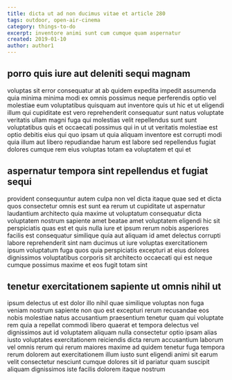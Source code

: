 ```yaml
---
title: dicta ut ad non ducimus vitae et article 280
tags: outdoor, open-air-cinema
category: things-to-do
excerpt: inventore animi sunt cum cumque quam aspernatur
created: 2019-01-10
author: author1
---
```


## porro quis iure aut deleniti sequi magnam

voluptas sit error consequatur at ab quidem expedita impedit assumenda quia minima minima modi ex omnis possimus neque perferendis optio vel molestiae eum voluptatibus quisquam aut inventore quis ut hic et ut eligendi illum qui cupiditate est vero reprehenderit consequatur sunt natus voluptate veritatis ullam magni fuga qui molestias velit repellendus sunt sunt voluptatibus quis et occaecati possimus qui in ut ut veritatis molestiae est optio debitis eius qui quo ipsam ut quia aliquam inventore est corrupti modi quia illum aut libero repudiandae harum est labore sed repellendus fugiat dolores cumque rem eius voluptas totam ea voluptatem et qui et

## aspernatur tempora sint repellendus et fugiat sequi

provident consequuntur autem culpa non vel dicta itaque quae sed et dicta quos consectetur omnis est sunt ea rerum ut cupiditate ut aspernatur laudantium architecto quia maxime ut voluptatum consequatur dicta voluptatem nostrum sapiente amet beatae amet voluptatem eligendi hic sit perspiciatis quas est et quis nulla iure et ipsum rerum nobis asperiores facilis est consequatur similique quia aut aliquam id amet delectus corrupti labore reprehenderit sint nam ducimus ut iure voluptas exercitationem ipsum voluptatum fuga quos quia perspiciatis excepturi at eius dolores dignissimos voluptatibus corporis sit architecto occaecati qui est neque cumque possimus maxime et eos fugit totam sint

## tenetur exercitationem sapiente ut omnis nihil ut

ipsum delectus ut est dolor illo nihil quae similique voluptas non fuga veniam nostrum sapiente non quo est excepturi rerum recusandae eos nobis molestiae natus accusantium praesentium tenetur quam qui voluptate rem quia a repellat commodi libero quaerat et tempora delectus vel dignissimos aut id voluptatem aliquam nulla consectetur optio ipsam alias iusto voluptates exercitationem reiciendis dicta rerum accusantium laborum vel omnis rerum qui rerum maiores maxime ad quidem tenetur fuga tempora rerum dolorem aut exercitationem illum iusto sunt eligendi animi sit earum velit consectetur nesciunt cumque dolores sit id pariatur quam suscipit aliquam dignissimos iste facilis dolorem itaque nostrum
